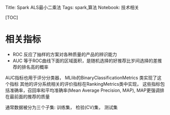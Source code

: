 Title: Spark ALS最小二乘法
Tags: spark,算法
Notebook: 技术相关

[TOC]

# 相关指标
+ ROC 反应了抽样的方案对各种质量的产品的辨识能力
+ AUC 等于ROC曲线下面的区域面积，是随机选择的好推荐比岁间选择的差推荐的排名高的概率

AUC指标也用于评分分类器， MLlib的BinaryClassificationMetrics 类实现了这个指标
其他的评分系统相关的评价指标在RankingMetrics类中实现， 这些指标包括准确率，召回率和平均准确率(Mean Average Precision, MAP), MAP更强调排在最前面的推荐的质量

通常数据被分为三个子集: 训练集， 检验(CV)集， 测试集
